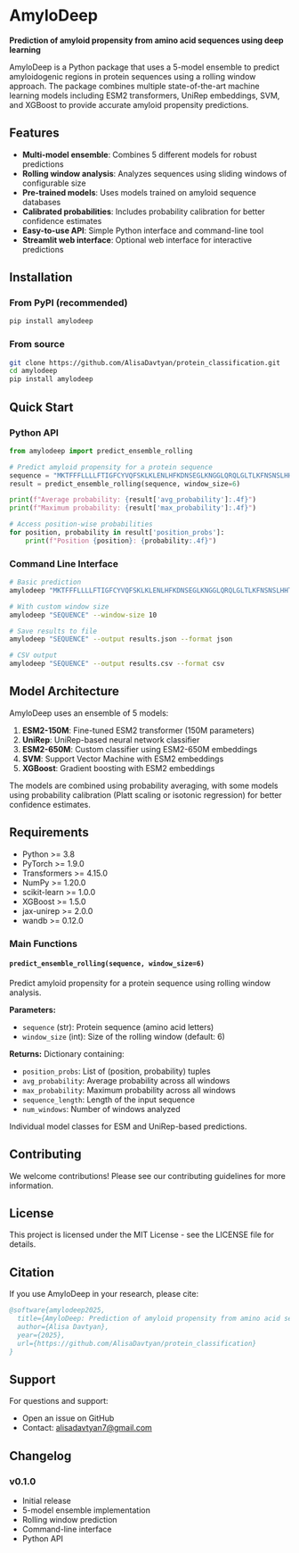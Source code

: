 # AmyloDeep

**Prediction of amyloid propensity from amino acid sequences using deep learning**

AmyloDeep is a Python package that uses a 5-model ensemble to predict amyloidogenic regions in protein sequences using a rolling window approach. The package combines multiple state-of-the-art machine learning models including ESM2 transformers, UniRep embeddings, SVM, and XGBoost to provide accurate amyloid propensity predictions.

## Features

- **Multi-model ensemble**: Combines 5 different models for robust predictions
- **Rolling window analysis**: Analyzes sequences using sliding windows of configurable size
- **Pre-trained models**: Uses models trained on amyloid sequence databases
- **Calibrated probabilities**: Includes probability calibration for better confidence estimates
- **Easy-to-use API**: Simple Python interface and command-line tool
- **Streamlit web interface**: Optional web interface for interactive predictions

## Installation

### From PyPI (recommended)

```bash
pip install amylodeep
```

### From source

```bash
git clone https://github.com/AlisaDavtyan/protein_classification.git
cd amylodeep
pip install amylodeep
```


## Quick Start

### Python API

```python
from amylodeep import predict_ensemble_rolling

# Predict amyloid propensity for a protein sequence
sequence = "MKTFFFLLLLFTIGFCYVQFSKLKLENLHFKDNSEGLKNGGLQRQLGLTLKFNSNSLHHTSNL"
result = predict_ensemble_rolling(sequence, window_size=6)

print(f"Average probability: {result['avg_probability']:.4f}")
print(f"Maximum probability: {result['max_probability']:.4f}")

# Access position-wise probabilities
for position, probability in result['position_probs']:
    print(f"Position {position}: {probability:.4f}")
```

### Command Line Interface

```bash
# Basic prediction
amylodeep "MKTFFFLLLLFTIGFCYVQFSKLKLENLHFKDNSEGLKNGGLQRQLGLTLKFNSNSLHHTSNL"

# With custom window size
amylodeep "SEQUENCE" --window-size 10

# Save results to file
amylodeep "SEQUENCE" --output results.json --format json

# CSV output
amylodeep "SEQUENCE" --output results.csv --format csv
```


## Model Architecture

AmyloDeep uses an ensemble of 5 models:

1. **ESM2-150M**: Fine-tuned ESM2 transformer (150M parameters)
2. **UniRep**: UniRep-based neural network classifier
3. **ESM2-650M**: Custom classifier using ESM2-650M embeddings
4. **SVM**: Support Vector Machine with ESM2 embeddings
5. **XGBoost**: Gradient boosting with ESM2 embeddings

The models are combined using probability averaging, with some models using probability calibration (Platt scaling or isotonic regression) for better confidence estimates.

## Requirements

- Python >= 3.8
- PyTorch >= 1.9.0
- Transformers >= 4.15.0
- NumPy >= 1.20.0
- scikit-learn >= 1.0.0
- XGBoost >= 1.5.0
- jax-unirep >= 2.0.0
- wandb >= 0.12.0




### Main Functions

#### `predict_ensemble_rolling(sequence, window_size=6)`

Predict amyloid propensity for a protein sequence using rolling window analysis.

**Parameters:**
- `sequence` (str): Protein sequence (amino acid letters)
- `window_size` (int): Size of the rolling window (default: 6)

**Returns:**
Dictionary containing:
- `position_probs`: List of (position, probability) tuples
- `avg_probability`: Average probability across all windows
- `max_probability`: Maximum probability across all windows
- `sequence_length`: Length of the input sequence
- `num_windows`: Number of windows analyzed


Individual model classes for ESM and UniRep-based predictions.

## Contributing

We welcome contributions! Please see our contributing guidelines for more information.

## License

This project is licensed under the MIT License - see the LICENSE file for details.

## Citation

If you use AmyloDeep in your research, please cite:

```bibtex
@software{amylodeep2025,
  title={AmyloDeep: Prediction of amyloid propensity from amino acid sequences using deep learning},
  author={Alisa Davtyan},
  year={2025},
  url={https://github.com/AlisaDavtyan/protein_classification}
}
```

## Support

For questions and support:
- Open an issue on GitHub
- Contact: alisadavtyan7@gmail.com

## Changelog

### v0.1.0
- Initial release
- 5-model ensemble implementation
- Rolling window prediction
- Command-line interface
- Python API